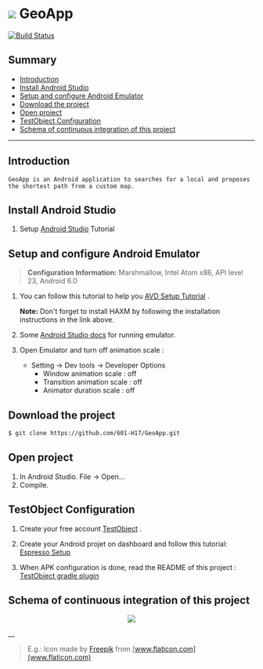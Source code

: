 # ![](http://image.noelshack.com/fichiers/2017/10/1488988686-school.png) GeoApp

[![Build Status](https://travis-ci.org/601-H17/GeoApp.svg?branch=master)](https://travis-ci.org/601-H17/GeoApp)
## Summary

* [Introduction](https://github.com/601-H17/GeoApp#introduction)
* [Install Android Studio](https://github.com/601-H17/GeoApp#install-android-studio)
* [Setup and configure Android Emulator](https://github.com/601-H17/GeoApp#setup-and-configure-android-emulator)
* [Download the project](https://github.com/601-H17/GeoApp#download-the-project)
* [Open project](https://github.com/601-H17/GeoApp#open-project)
* [TestObject Configuration](https://github.com/601-H17/GeoApp#testobject-configuration)
* [Schema of continuous integration of this project](https://github.com/601-H17/GeoApp#schema-of-continuous-integration-of-this-project)

___

## Introduction
    GeoApp is an Android application to searches for a local and proposes the shortest path from a custom map.

## Install Android Studio 

1. Setup [Android Studio](https://developer.android.com/studio/index.html) Tutorial

## Setup and configure Android Emulator
 > **Configuration Information:**
    Marshmallow, Intel Atom x86, API level 23, Android 6.0

1. You can follow this tutorial to help you
    [AVD Setup Tutorial](https://docs.nativescript.org/tooling/android-virtual-devices) .

   **Note:**
        Don't forget to install HAXM by following the installation instructions in the link above.
3. Some [Android Studio docs](https://developer.android.com/studio/run/emulator.html) for running emulator.
    
4. Open Emulator and turn off animation scale :

    - Setting -> Dev tools -> Developer Options
        - Window animation scale : off
        - Transition animation scale : off
        - Animator duration scale : off

## Download the project
```bash
$ git clone https://github.com/601-H17/GeoApp.git
```
## Open project

1. In Android Studio. File -> Open...
2. Compile.

## TestObject Configuration
1. Create your free account [TestObject](https://app.testobject.com/#/signup) . 
 
2. Create your Android projet on dashboard and follow this tutorial: [Espresso Setup](https://help.testobject.com/docs/testing-tools/robotium-espresso/setup/) 

3. When APK configuration is done, read the README of this project :  [TestObject gradle plugin](https://github.com/testobject/testobject-gradle-plugin)

## Schema of continuous integration of this project
<p align="center">
  <img src="https://cloud.githubusercontent.com/assets/5929986/23721169/f604cca6-040e-11e7-9684-603961057cb9.png" />
</p>





__
> E.g.: Icon made by [Freepik](http://www.freepik.com/) from [www.flaticon.com](www.flaticon.com) 
